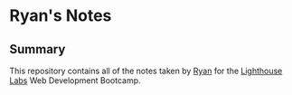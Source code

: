 # Ryan's Notes

## Summary
This repository contains all of the notes taken by [Ryan](https://github.com/RAFH82) for the [Lighthouse Labs](https://www.lighthouselabs.ca/) Web Development Bootcamp.
